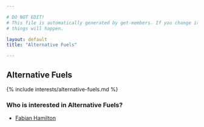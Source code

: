 ```yaml
---

# DO NOT EDIT!
# This file is automatically generated by get-members. If you change it, bad
# things will happen.

layout: default
title: "Alternative Fuels"

---
```


## Alternative Fuels

{% include interests/alternative-fuels.md %}

### Who is interested in Alternative Fuels?


* [Fabian Hamilton](/members/fabian-hamilton.html)
